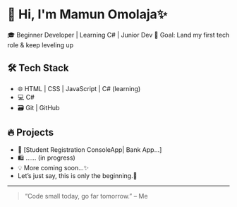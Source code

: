 # 👋 Hi, I'm Mamun Omolaja✨

🎓 Beginner Developer | Learning C# | Junior Dev
💼 Goal: Land my first tech role & keep leveling up  

## 🛠️ Tech Stack
- 🌐 HTML | CSS | JavaScript | C# (learning)
- 💻 C# 
- 🗃️ Git | GitHub

## 🔥 Projects
- 🧾 [Student Registration ConsoleApp| Bank App...]
- 🛍️ ...... (in progress)
- 💡 More coming soon...✨
- Let’s just say, this is only the beginning.🚀
-----
> “Code small today, go far tomorrow.” – Me 
